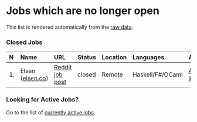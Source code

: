 # Jobs which are no longer open

This list is rendered automatically from the [raw data](https://github.com/fpindia/jobs/blob/main/raw/closed.csv).

### Closed Jobs


| N | Name | URL | Status | Location | Languages | Archive |
| :--- | :--- | :------- | :----- | :----- | :--------- | :--------- |
| 1. | Elsen ([elsen.co](https://elsen.co)) | [Reddit job post](https://www.reddit.com/r/haskell/comments/j7kl2l/job_elsen_is_hiring_a_remote_haskell_engineer/) | closed | Remote | Haskell/F#/OCaml | [Archive link](https://github.com/fpindia/jobs/blob/main/archive/20201009_elsen.md)


### Looking for Active Jobs?

Go to the list of [currently active jobs](https://github.com/fpindia/jobs/blob/main/rendered/active.md).
